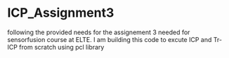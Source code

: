 # ICP_Assignment3
following the provided needs for the assignement 3 needed for sensorfusion course at ELTE. I am building this code to excute ICP and Tr-ICP from scratch using pcl library 
